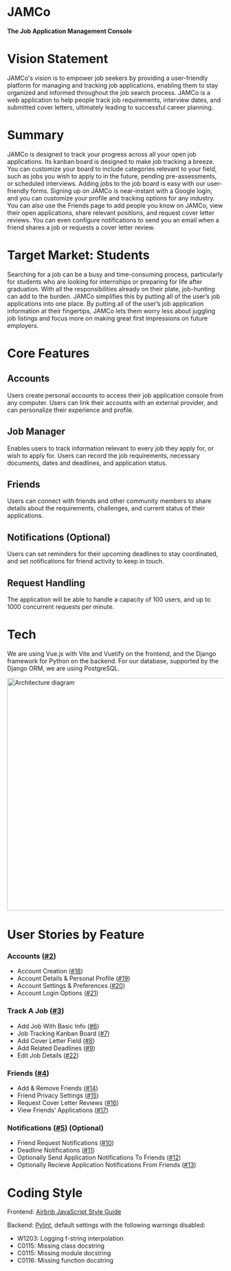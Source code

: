 # JAMCo
**The Job Application Management Console**

# Vision Statement
JAMCo's vision is to empower job seekers by providing a user-friendly platform for managing and tracking job applications, enabling them to stay organized and informed throughout the job search process. JAMCo is a web application to help people track job requirements, interview dates, and submitted cover letters, ultimately leading to successful career planning.

# Summary

JAMCo is designed to track your progress across all your open job applications. Its kanban board is designed to make job tracking a breeze. You can customize your board to include categories relevant to your field, such as jobs you wish to apply to in the future, pending pre-assessments, or scheduled interviews. Adding jobs to the job board is easy with our user-friendly forms. Signing up on JAMCo is near-instant with a Google login, and you can customize your profile and tracking options for any industry. You can also use the Friends page to add people you know on JAMCo, view their open applications, share relevant positions, and request cover letter reviews. You can even configure notifications to send you an email when a friend shares a job or requests a cover letter review.

# Target Market: Students

Searching for a job can be a busy and time-consuming process, particularly for students who are looking for internships or preparing for life after graduation. With all the responsibilities already on their plate, job-hunting can add to the burden. JAMCo simplifies this by putting all of the user’s job applications into one place. By putting all of the user’s job application information at their fingertips, JAMCo lets them worry less about juggling job listings and focus more on making great first impressions on future employers.


# Core Features

## Accounts

Users create personal accounts to access their job application console from any computer. Users can link their accounts with an external provider, and can personalize their experience and profile.

## Job Manager

Enables users to track information relevant to every job they apply for, or wish to apply for. Users can record the job requirements, necessary documents, dates and deadlines, and application status. 

## Friends

Users can connect with friends and other community members to share details about the requirements, challenges, and current status of their applications. 

## Notifications (Optional)

Users can set reminders for their upcoming deadlines to stay coordinated, and set notifications for friend activity to keep in touch. 

## Request Handling

The application will be able to handle a capacity of 100 users, and up to 1000 concurrent requests per minute.

# Tech

We are using Vue.js with Vite and Vuetify on the frontend, and the Django framework for Python on the backend. For our database, supported by the Django ORM, we are using PostgreSQL.

<img width="540" alt="Architecture diagram" src="https://user-images.githubusercontent.com/29902980/214203271-78edec4f-c423-4947-aa91-5e50b6684e0f.png">

# User Stories by Feature

### Accounts ([#2](https://github.com/Speuce/JAMCo/issues/2))

- Account Creation ([#18](https://github.com/Speuce/JAMCo/issues/18))
- Account Details & Personal Profile ([#19](https://github.com/Speuce/JAMCo/issues/19))
- Account Settings & Preferences ([#20](https://github.com/Speuce/JAMCo/issues/20))
- Account Login Options ([#21](https://github.com/Speuce/JAMCo/issues/21))

### Track A Job ([#3](https://github.com/Speuce/JAMCo/issues/3))

- Add Job With Basic Info ([#6](https://github.com/Speuce/JAMCo/issues/6))
- Job Tracking Kanban Board ([#7](https://github.com/Speuce/JAMCo/issues/7))
- Add Cover Letter Field ([#8](https://github.com/Speuce/JAMCo/issues/8))
- Add Related Deadlines ([#9](https://github.com/Speuce/JAMCo/issues/9))
- Edit Job Details ([#22](https://github.com/Speuce/JAMCo/issues/22))

### Friends ([#4](https://github.com/Speuce/JAMCo/issues/4))

- Add & Remove Friends ([#14](https://github.com/Speuce/JAMCo/issues/14))
- Friend Privacy Settings ([#15](https://github.com/Speuce/JAMCo/issues/15))
- Request Cover Letter Reviews ([#16](https://github.com/Speuce/JAMCo/issues/16))
- View Friends' Applications ([#17](https://github.com/Speuce/JAMCo/issues/17))

### Notifications ([#5](https://github.com/Speuce/JAMCo/issues/5)) (Optional)

- Friend Request Notifications ([#10](https://github.com/Speuce/JAMCo/issues/10))
- Deadline Notifications ([#11](https://github.com/Speuce/JAMCo/issues/11))
- Optionally Send Application Notifications To Friends ([#12](https://github.com/Speuce/JAMCo/issues/12))
- Optionally Recieve Application Notifications From Friends ([#13](https://github.com/Speuce/JAMCo/issues/13))

# Coding Style

Frontend: [Airbnb JavaScript Style Guide](https://github.com/airbnb/javascript)

Backend: [Pylint](https://pypi.org/project/pylint/), default settings with the following warnings disabled:

- W1203: Logging f-string interpolation
- C0115: Missing class docstring
- C0115: Missing module docstring
- C0116: Missing function docstring
